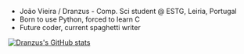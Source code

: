- João Vieira / Dranzus - Comp. Sci student @ ESTG, Leiria, Portugal
- Born to use Python, forced to learn C
- Future coder, current spaghetti writer

[![Dranzus's GitHub stats](https://github-readme-stats.vercel.app/api?username=Dranzus&show_icons=true)](https://github.com/anuraghazra/github-readme-stats)
